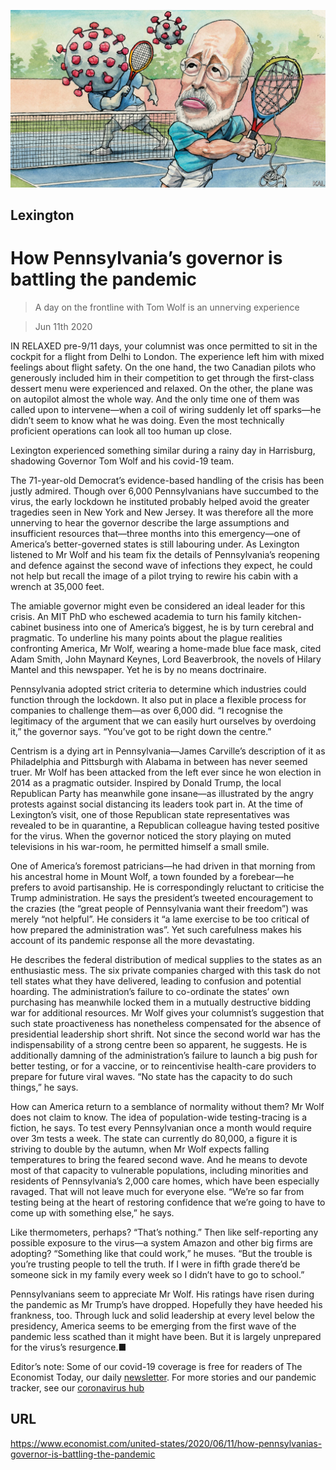 ![](./images/20200613_USD000_0.jpg)

## Lexington

# How Pennsylvania’s governor is battling the pandemic

> A day on the frontline with Tom Wolf is an unnerving experience

> Jun 11th 2020

IN RELAXED pre-9/11 days, your columnist was once permitted to sit in the cockpit for a flight from Delhi to London. The experience left him with mixed feelings about flight safety. On the one hand, the two Canadian pilots who generously included him in their competition to get through the first-class dessert menu were experienced and relaxed. On the other, the plane was on autopilot almost the whole way. And the only time one of them was called upon to intervene—when a coil of wiring suddenly let off sparks—he didn’t seem to know what he was doing. Even the most technically proficient operations can look all too human up close.

Lexington experienced something similar during a rainy day in Harrisburg, shadowing Governor Tom Wolf and his covid-19 team.

The 71-year-old Democrat’s evidence-based handling of the crisis has been justly admired. Though over 6,000 Pennsylvanians have succumbed to the virus, the early lockdown he instituted probably helped avoid the greater tragedies seen in New York and New Jersey. It was therefore all the more unnerving to hear the governor describe the large assumptions and insufficient resources that—three months into this emergency—one of America’s better-governed states is still labouring under. As Lexington listened to Mr Wolf and his team fix the details of Pennsylvania’s reopening and defence against the second wave of infections they expect, he could not help but recall the image of a pilot trying to rewire his cabin with a wrench at 35,000 feet.

The amiable governor might even be considered an ideal leader for this crisis. An MIT PhD who eschewed academia to turn his family kitchen-cabinet business into one of America’s biggest, he is by turn cerebral and pragmatic. To underline his many points about the plague realities confronting America, Mr Wolf, wearing a home-made blue face mask, cited Adam Smith, John Maynard Keynes, Lord Beaverbrook, the novels of Hilary Mantel and this newspaper. Yet he is by no means doctrinaire.

Pennsylvania adopted strict criteria to determine which industries could function through the lockdown. It also put in place a flexible process for companies to challenge them—as over 6,000 did. “I recognise the legitimacy of the argument that we can easily hurt ourselves by overdoing it,” the governor says. “You’ve got to be right down the centre.”

Centrism is a dying art in Pennsylvania—James Carville’s description of it as Philadelphia and Pittsburgh with Alabama in between has never seemed truer. Mr Wolf has been attacked from the left ever since he won election in 2014 as a pragmatic outsider. Inspired by Donald Trump, the local Republican Party has meanwhile gone insane—as illustrated by the angry protests against social distancing its leaders took part in. At the time of Lexington’s visit, one of those Republican state representatives was revealed to be in quarantine, a Republican colleague having tested positive for the virus. When the governor noticed the story playing on muted televisions in his war-room, he permitted himself a small smile.

One of America’s foremost patricians—he had driven in that morning from his ancestral home in Mount Wolf, a town founded by a forebear—he prefers to avoid partisanship. He is correspondingly reluctant to criticise the Trump administration. He says the president’s tweeted encouragement to the crazies (the “great people of Pennsylvania want their freedom”) was merely “not helpful”. He considers it “a lame exercise to be too critical of how prepared the administration was”. Yet such carefulness makes his account of its pandemic response all the more devastating.

He describes the federal distribution of medical supplies to the states as an enthusiastic mess. The six private companies charged with this task do not tell states what they have delivered, leading to confusion and potential hoarding. The administration’s failure to co-ordinate the states’ own purchasing has meanwhile locked them in a mutually destructive bidding war for additional resources. Mr Wolf gives your columnist’s suggestion that such state proactiveness has nonetheless compensated for the absence of presidential leadership short shrift. Not since the second world war has the indispensability of a strong centre been so apparent, he suggests. He is additionally damning of the administration’s failure to launch a big push for better testing, or for a vaccine, or to reincentivise health-care providers to prepare for future viral waves. “No state has the capacity to do such things,” he says.

How can America return to a semblance of normality without them? Mr Wolf does not claim to know. The idea of population-wide testing-tracing is a fiction, he says. To test every Pennsylvanian once a month would require over 3m tests a week. The state can currently do 80,000, a figure it is striving to double by the autumn, when Mr Wolf expects falling temperatures to bring the feared second wave. And he means to devote most of that capacity to vulnerable populations, including minorities and residents of Pennsylvania’s 2,000 care homes, which have been especially ravaged. That will not leave much for everyone else. “We’re so far from testing being at the heart of restoring confidence that we’re going to have to come up with something else,” he says.

Like thermometers, perhaps? “That’s nothing.” Then like self-reporting any possible exposure to the virus—a system Amazon and other big firms are adopting? “Something like that could work,” he muses. “But the trouble is you’re trusting people to tell the truth. If I were in fifth grade there’d be someone sick in my family every week so I didn’t have to go to school.”

Pennsylvanians seem to appreciate Mr Wolf. His ratings have risen during the pandemic as Mr Trump’s have dropped. Hopefully they have heeded his frankness, too. Through luck and solid leadership at every level below the presidency, America seems to be emerging from the first wave of the pandemic less scathed than it might have been. But it is largely unprepared for the virus’s resurgence.■

Editor’s note: Some of our covid-19 coverage is free for readers of The Economist Today, our daily [newsletter](https://www.economist.com/https://my.economist.com/user#newsletter). For more stories and our pandemic tracker, see our [coronavirus hub](https://www.economist.com//news/2020/03/11/the-economists-coverage-of-the-coronavirus)

## URL

https://www.economist.com/united-states/2020/06/11/how-pennsylvanias-governor-is-battling-the-pandemic
